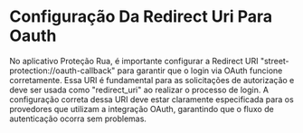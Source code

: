 # Configuração Da Redirect Uri Para Oauth

No aplicativo Proteção Rua, é importante configurar a Redirect URI "street-protection://oauth-callback" para garantir que o login via OAuth funcione corretamente. Essa URI é fundamental para as solicitações de autorização e deve ser usada como "redirect\_uri" ao realizar o processo de login. A configuração correta dessa URI deve estar claramente especificada para os provedores que utilizam a integração OAuth, garantindo que o fluxo de autenticação ocorra sem problemas.
